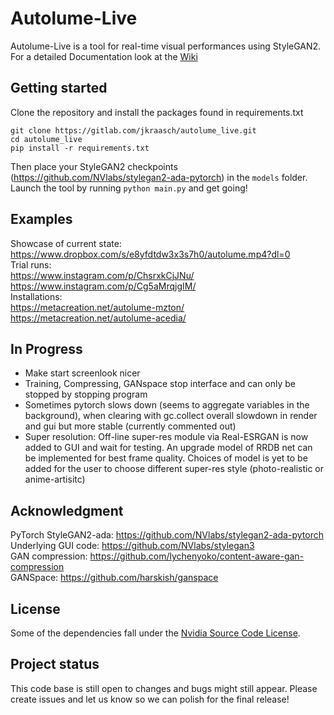 # Autolume-Live

Autolume-Live is a tool for real-time visual performances using StyleGAN2.
For a detailed Documentation look at the [Wiki](home/documentation)

## Getting started

Clone the repository and install the packages found in requirements.txt
```
git clone https://gitlab.com/jkraasch/autolume_live.git
cd autolume_live
pip install -r requirements.txt
```
Then place your StyleGAN2 checkpoints (https://github.com/NVlabs/stylegan2-ada-pytorch) in the `models` folder.
Launch the tool by running `python main.py` and get going!

## Examples

Showcase of current state: https://www.dropbox.com/s/e8yfdtdw3x3s7h0/autolume.mp4?dl=0 \
Trial runs:\
    https://www.instagram.com/p/ChsrxkCjJNu/ \
    https://www.instagram.com/p/Cg5aMrqjgIM/ \
Installations: \
    https://metacreation.net/autolume-mzton/ \
    https://metacreation.net/autolume-acedia/ 

## In Progress
- Make start screenlook nicer
- Training, Compressing, GANspace stop interface and can only be stopped by stopping program
- Sometimes pytorch slows down (seems to aggregate variables in the background), when clearing with gc.collect overall slowdown in render and gui but more stable (currently commented out)
- Super resolution: Off-line super-res module via Real-ESRGAN is now added to GUI and wait for testing. An upgrade model of RRDB net can be implemented for best frame quality. Choices of model is yet to be added for the user to choose different super-res style (photo-realistic or anime-artisitc)


## Acknowledgment
PyTorch StyleGAN2-ada: https://github.com/NVlabs/stylegan2-ada-pytorch \
Underlying GUI code: https://github.com/NVlabs/stylegan3 \
GAN compression: https://github.com/lychenyoko/content-aware-gan-compression \
GANSpace: https://github.com/harskish/ganspace

## License
Some of the dependencies fall under the [Nvidia Source Code License](https://github.com/NVlabs/stylegan3/blob/main/LICENSE.txt).



## Project status
This code base is still open to changes and bugs might still appear. Please create issues and let us know so we can polish for the final release!
